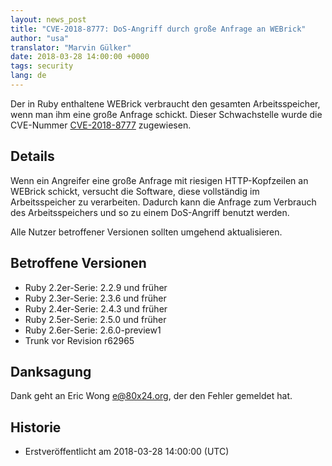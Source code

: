 ```yaml
---
layout: news_post
title: "CVE-2018-8777: DoS-Angriff durch große Anfrage an WEBrick"
author: "usa"
translator: "Marvin Gülker"
date: 2018-03-28 14:00:00 +0000
tags: security
lang: de
---
```


Der in Ruby enthaltene WEBrick verbraucht den gesamten
Arbeitsspeicher, wenn man ihm eine große Anfrage schickt. Dieser
Schwachstelle wurde die CVE-Nummer
[CVE-2018-8777](http://cve.mitre.org/cgi-bin/cvename.cgi?name=CVE-2018-8777)
zugewiesen.

## Details

Wenn ein Angreifer eine große Anfrage mit riesigen HTTP-Kopfzeilen an
WEBrick schickt, versucht die Software, diese vollständig im
Arbeitsspeicher zu verarbeiten. Dadurch kann die Anfrage zum Verbrauch
des Arbeitsspeichers und so zu einem DoS-Angriff benutzt werden.

Alle Nutzer betroffener Versionen sollten umgehend aktualisieren.

## Betroffene Versionen

* Ruby 2.2er-Serie: 2.2.9 und früher
* Ruby 2.3er-Serie: 2.3.6 und früher
* Ruby 2.4er-Serie: 2.4.3 und früher
* Ruby 2.5er-Serie: 2.5.0 und früher
* Ruby 2.6er-Serie: 2.6.0-preview1
* Trunk vor Revision r62965

## Danksagung

Dank geht an Eric Wong <e@80x24.org>, der den Fehler gemeldet hat.

## Historie

* Erstveröffentlicht am 2018-03-28 14:00:00 (UTC)
